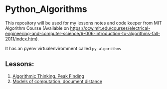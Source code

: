 # Python_Algorithms
This repository will be used for my lessons notes and code keeper from MIT Algorithm Course (Available on https://ocw.mit.edu/courses/electrical-engineering-and-computer-science/6-006-introduction-to-algorithms-fall-2011/index.htm). 

It has an pyenv virtualenviromment called ```py-algorithms```

## Lessons:
 1. [Algorithmic Thinking, Peak Finding](../master/Peak%20Finding)
 2. [Models of computation, document distance](../master/Document%20Distance)
